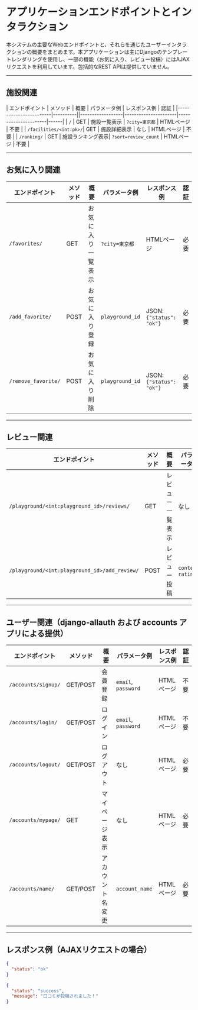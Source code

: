 # アプリケーションエンドポイントとインタラクション

本システムの主要なWebエンドポイントと、それらを通じたユーザーインタラクションの概要をまとめます。本アプリケーションは主にDjangoのテンプレートレンダリングを使用し、一部の機能（お気に入り、レビュー投稿）にはAJAXリクエストを利用しています。包括的なREST APIは提供していません。

---

## 施設関連

| エンドポイント           | メソッド | 概要             | パラメータ例         | レスポンス例         | 認証 |
|------------------------|----------||------------------|----------------------|----------------------|------|
| `/`                    | GET      | 施設一覧表示      | `?city=東京都`       | HTMLページ           | 不要 |
| `/facilities/<int:pk>/`| GET      | 施設詳細表示      | なし                 | HTMLページ           | 不要 |
| `/ranking/`            | GET      | 施設ランキング表示| `?sort=review_count` | HTMLページ           | 不要 |

---

## お気に入り関連

| エンドポイント           | メソッド | 概要             | パラメータ例         | レスポンス例         | 認証 |
|------------------------|----------|------------------|----------------------|----------------------|------|
| `/favorites/`          | GET      | お気に入り一覧表示| `?city=東京都`       | HTMLページ           | 必要 |
| `/add_favorite/`       | POST     | お気に入り登録    | `playground_id`      | JSON: `{"status": "ok"}` | 必要 |
| `/remove_favorite/`    | POST     | お気に入り削除    | `playground_id`      | JSON: `{"status": "ok"}` | 必要 |

---

## レビュー関連

| エンドポイント           | メソッド | 概要             | パラメータ例         | レスポンス例         | 認証 |
|------------------------|----------|------------------|----------------------|----------------------|------|
| `/playground/<int:playground_id>/reviews/` | GET | レビュー一覧表示  | なし                 | HTMLページ           | 不要 |
| `/playground/<int:playground_id>/add_review/` | POST | レビュー投稿      | `content`, `rating`  | JSON: `{"status": "success", "message": "..."}` | 必要 |

---

## ユーザー関連（django-allauth および accounts アプリによる提供）

| エンドポイント           | メソッド | 概要             | パラメータ例         | レスポンス例         | 認証 |
|------------------------|----------|------------------|----------------------|----------------------|------|
| `/accounts/signup/`    | GET/POST | 会員登録          | `email`, `password`  | HTMLページ           | 不要 |
| `/accounts/login/`     | GET/POST | ログイン          | `email`, `password`  | HTMLページ           | 不要 |
| `/accounts/logout/`    | GET/POST | ログアウト        | なし                 | HTMLページ           | 必要 |
| `/accounts/mypage/`    | GET      | マイページ表示    | なし                 | HTMLページ           | 必要 |
| `/accounts/name/`      | GET/POST | アカウント名変更  | `account_name`       | HTMLページ           | 必要 |

---

## レスポンス例（AJAXリクエストの場合）

```json
{
  "status": "ok"
}
```

```json
{
  "status": "success",
  "message": "口コミが投稿されました！"
}
```
